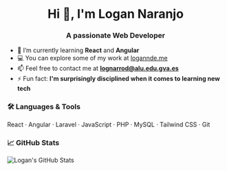<h1 align="center">Hi 👋, I'm Logan Naranjo</h1>
<h3 align="center">A passionate Web Developer</h3>

- 🌱 I’m currently learning **React** and **Angular**
- 💻 You can explore some of my work at [logannde.me](https://logannde.me) <!-- Make sure the link works -->
- 📫 Feel free to contact me at **lognarrod@alu.edu.gva.es**
- ⚡ Fun fact: **I'm surprisingly disciplined when it comes to learning new tech**

### 🛠️ Languages & Tools
React · Angular · Laravel · JavaScript · PHP · MySQL · Tailwind CSS · Git

### 📈 GitHub Stats
![Logan's GitHub Stats](https://github-readme-stats.vercel.app/api?username=logan-naranjo&show_icons=true&theme=radical)